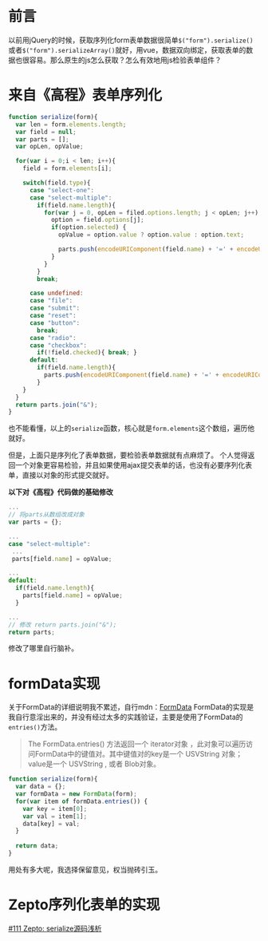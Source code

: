 # 前言
以前用jQuery的时候，获取序列化form表单数据很简单`$("form").serialize()`或者`$("form").serializeArray()`就好，用vue，数据双向绑定，获取表单的数据也很容易。那么原生的js怎么获取？怎么有效地用js检验表单组件？

# 来自《高程》表单序列化
```javascript
function serialize(form){
  var len = form.elements.length;
  var field = null;
  var parts = [];
  var opLen, opValue;

  for(var i = 0;i < len; i++){
    field = form.elements[i];

    switch(field.type){
      case "select-one":
      case "select-multiple":
        if(field.name.length){
          for(var j = 0, opLen = filed.options.length; j < opLen; j++) {
            option = field.options[j];
            if(option.selected) {
              opValue = option.value ? option.value : option.text;

              parts.push(encodeURIComponent(field.name) + '=' + encodeURIComponent(opValue));
            }
          }
        }
        break;

      case undefined:
      case "file":
      case "submit":
      case "reset":
      case "button":
        break;
      case "radio":
      case "checkbox":
        if(!field.checked){ break; }
      default:
        if(field.name.length){
          parts.push(encodeURIComponent(field.name) + '=' + encodeURIComponent(field.value));
        }
    }
  }
  return parts.join("&");
}
```
也不能看懂，以上的`serialize`函数，核心就是`form.elements`这个数组，遍历他就好。

但是，上面只是序列化了表单数据，要检验表单数据就有点麻烦了。
个人觉得返回一个对象更容易检验，并且如果使用ajax提交表单的话，也没有必要序列化表单，直接以对象的形式提交就好。

**以下对《高程》代码做的基础修改**
```javascript
...
// 将parts从数组改成对象
var parts = {};

...
case "select-multiple":
 ...
 parts[field.name] = opValue; 

...
default:
  if(field.name.length){
    parts[field.name] = opValue; 
  }

...
// 修改 return parts.join("&");
return parts;
```
修改了哪里自行脑补。

# formData实现
关于FormData的详细说明我不累述，自行mdn：[FormData](https://developer.mozilla.org/zh-CN/docs/Web/API/FormData)
FormData的实现是我自行意淫出来的，并没有经过太多的实践验证，主要是使用了FormData的`entries()`方法。
>The FormData.entries() 方法返回一个 iterator对象 ，此对象可以遍历访问FormData中的键值对。其中键值对的key是一个 USVString 对象；value是一个 USVString , 或者 Blob对象。

```javascript
function serialize(form){
  var data = {};
  var formData = new FormData(form);
  for(var item of formData.entries()) {
    var key = item[0];
    var val = item[1];
    data[key] = val;
  }
  
  return data;
}
```
用处有多大呢，我选择保留意见，权当抛砖引玉。

# Zepto序列化表单的实现
[#111 Zepto: serialize源码浅析](https://github.com/issaxite/issaxite.github.io/issues/111)

